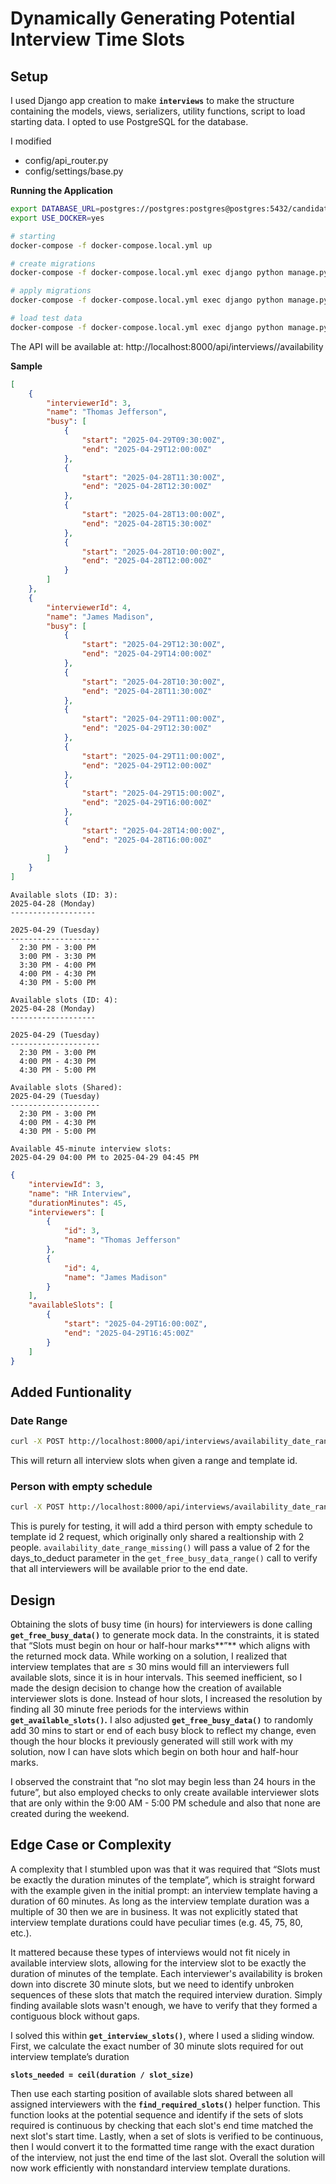 # Dynamically Generating Potential Interview Time Slots

## Setup

I used Django app creation to make **`interviews`** to make the structure containing the models, views, serializers, utility functions, script to load starting data. I opted to use PostgreSQL for the database.

I modified

- config/api_router.py
- config/settings/base.py

**Running the Application**

```bash
export DATABASE_URL=postgres://postgres:postgres@postgres:5432/candidate_fyi_takehome_project
export USE_DOCKER=yes

# starting
docker-compose -f docker-compose.local.yml up

# create migrations
docker-compose -f docker-compose.local.yml exec django python manage.py makemigrations interviews

# apply migrations
docker-compose -f docker-compose.local.yml exec django python manage.py migrate

# load test data
docker-compose -f docker-compose.local.yml exec django python manage.py load_interviewers
```

The API will be available at: http://localhost:8000/api/interviews/<id>/availability

**Sample**

```json
[
    {
        "interviewerId": 3,
        "name": "Thomas Jefferson",
        "busy": [
            {
                "start": "2025-04-29T09:30:00Z",
                "end": "2025-04-29T12:00:00Z"
            },
            {
                "start": "2025-04-28T11:30:00Z",
                "end": "2025-04-28T12:30:00Z"
            },
            {
                "start": "2025-04-28T13:00:00Z",
                "end": "2025-04-28T15:30:00Z"
            },
            {
                "start": "2025-04-28T10:00:00Z",
                "end": "2025-04-28T12:00:00Z"
            }
        ]
    },
    {
        "interviewerId": 4,
        "name": "James Madison",
        "busy": [
            {
                "start": "2025-04-29T12:30:00Z",
                "end": "2025-04-29T14:00:00Z"
            },
            {
                "start": "2025-04-28T10:30:00Z",
                "end": "2025-04-28T11:30:00Z"
            },
            {
                "start": "2025-04-29T11:00:00Z",
                "end": "2025-04-29T12:30:00Z"
            },
            {
                "start": "2025-04-29T11:00:00Z",
                "end": "2025-04-29T12:00:00Z"
            },
            {
                "start": "2025-04-29T15:00:00Z",
                "end": "2025-04-29T16:00:00Z"
            },
            {
                "start": "2025-04-28T14:00:00Z",
                "end": "2025-04-28T16:00:00Z"
            }
        ]
    }
]
```

```
Available slots (ID: 3):
2025-04-28 (Monday)
-------------------

2025-04-29 (Tuesday)
--------------------
  2:30 PM - 3:00 PM
  3:00 PM - 3:30 PM
  3:30 PM - 4:00 PM
  4:00 PM - 4:30 PM
  4:30 PM - 5:00 PM

Available slots (ID: 4):
2025-04-28 (Monday)
-------------------

2025-04-29 (Tuesday)
--------------------
  2:30 PM - 3:00 PM
  4:00 PM - 4:30 PM
  4:30 PM - 5:00 PM

Available slots (Shared):
2025-04-29 (Tuesday)
--------------------
  2:30 PM - 3:00 PM
  4:00 PM - 4:30 PM
  4:30 PM - 5:00 PM

Available 45-minute interview slots:
2025-04-29 04:00 PM to 2025-04-29 04:45 PM
```

```json
{
    "interviewId": 3,
    "name": "HR Interview",
    "durationMinutes": 45,
    "interviewers": [
        {
            "id": 3,
            "name": "Thomas Jefferson"
        },
        {
            "id": 4,
            "name": "James Madison"
        }
    ],
    "availableSlots": [
        {
            "start": "2025-04-29T16:00:00Z",
            "end": "2025-04-29T16:45:00Z"
        }
    ]
}
```

## Added Funtionality

### Date Range
```bash
curl -X POST http://localhost:8000/api/interviews/availability_date_range/ -H "Content-Type: application/json" -d '{"templateId": 2, "startDate": "2025-05-01T00:00:00Z", "endDate": "2025-05-07T23:59:59Z"}'
```

This will return all interview slots when given a range and template id. 

### Person with empty schedule
```bash
curl -X POST http://localhost:8000/api/interviews/availability_date_range_missing/ -H "Content-Type: application/json" -d '{"templateId": 2, "startDate": "2025-05-01T00:00:00Z", "endDate": "2025-05-07T23:59:59Z"}'
```

This is purely for testing, it will add a third person with empty schedule to template id 2 request, which originally only shared a realtionship with 2 people. ```availability_date_range_missing()``` will pass a value of 2 for the days_to_deduct parameter in the ```get_free_busy_data_range()``` call to verify that all interviewers will be available prior to the end date.


## Design

Obtaining the slots of busy time (in hours) for interviewers is done calling **`get_free_busy_data()`** to generate mock data. In the constraints, it is stated that “Slots must begin on hour or half-hour marks**”** which aligns with the returned mock data. While working on a solution, I realized that interview templates that are ≤ 30 mins would fill an interviewers full available slots, since it is in hour intervals. This seemed inefficient, so I made the design decision to change how the creation of available interviewer slots is done. Instead of hour slots, I increased the resolution by finding all 30 minute free periods for the interviews within **`get_available_slots()`.** I also adjusted **`get_free_busy_data()`** to randomly add 30 mins to start or end of each busy block to reflect my change, even though the hour blocks it previously generated will still work with my solution, now I can have slots which begin on both hour and half-hour marks. 

I observed the constraint that “no slot may begin less than 24 hours in the future”, but also employed checks to only create available interviewer slots that are only within the 9:00 AM - 5:00 PM schedule and also that none are created during the weekend. 

## Edge Case or Complexity

A complexity that I stumbled upon was that it was required that “Slots must be exactly the duration minutes of the template”, which is straight forward with the example given in the initial prompt: an interview template having a duration of 60 minutes. As long as the interview template duration was a multiple of 30 then we are in business. It was not explicitly stated that interview template durations could have peculiar times (e.g. 45, 75, 80, etc.). 

It mattered because these types of interviews would not fit nicely in available interview slots, allowing for the interview slot to be exactly the duration of minutes of the template. Each interviewer's availability is broken down into discrete 30 minute slots, but we need to identify unbroken sequences of these slots that match the required interview duration. Simply finding available slots wasn't enough, we have to verify that they formed a contiguous block without gaps.

I solved this within **`get_interview_slots()`**, where I used a sliding window. First, we calculate the exact number of 30 minute slots required for out interview template’s duration 

**`slots_needed = ceil(duration / slot_size)`**

Then use each starting position of available slots shared between all assigned interviewers with the **`find_required_slots()`**  helper function. This function looks at the potential sequence and identify if the sets of slots required is continuous by checking that each slot's end time matched the next slot's start time. Lastly, when a set of slots is verified to be continuous, then I would convert it to the formatted time range with the exact duration of the interview, not just the end time of the last slot. Overall the solution will now work efficiently with nonstandard interview template durations.